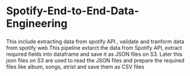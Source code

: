 # Spotify-End-to-End-Data-Engineering

### 
This include extracting data from spotify API , validate and tranform data from spotify web
This pipeline extarct the data from Spotify API, extract required fields into dataframe and save it as JSON files on S3.
Later this json files on S3 are used to read the JSON files and prepare the required files like album, songs, atrist and save them as CSV files
